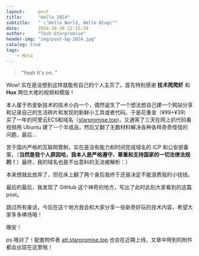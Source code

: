 ```yaml
---
layout:     post
title:      "Hello 2024"
subtitle:   " \"Hello World, Hello Blog\""
date:       2024-10-30 22:15:39
author:     "Tech-Starpromise"
header-img: "img/post-bg-2024.jpg"
catalog: true
tags:
    - Meta
---
```


> “Yeah It's on. ”


Wow! 实在是没想到这样就能有自己的个人主页了。首先特别感谢 **技术爬爬虾** 和 **Hux** 两位大佬的视频和模版！

本人属于热爱新技术的技术小白一个，偶然诞生了一个想法想自己建一个网站分享和记录自己的生活碎片和发现的新鲜小工具或者代码。于是花重金（¥99+¥39）买了一年的阿里云ECS和域名（[starpromise.top](url))，又通宵了三天在网上扒代码看视频用 Ubuntu 建了一个半成品，然后又翻了无数材料解决各种各样奇奇怪怪的问题，最后...

苦于国内严格的互联网管制，实在是没有能力和时间完成域名的 ICP 和公安部备案，（**当然是我个人原因哈，我本人是严格遵守、尊重和支持国家的一切法律法规的！**）最终，我的域名也是不出意料的无法被解析：）

本来想就此放弃了，但在床上翻了两个身后我终于还是决定不能浪费我的小钱钱。

最后的最后，我发现了 GitHub 这个神奇的地方，写出了此时此刻大家看到的这篇 post。

跳过所有废话，今后在这个地方我会和大家分享一些新奇好玩的技术内容，希望大家多多捧场哦！

晚安！

ps.哦对了！配套附件表 [att.starpromise.top](url) 也会在近期上线，文章中用到的附件都会出现在这里哦！
